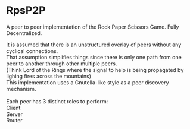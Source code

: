 # RpsP2P
A peer to peer implementation of the Rock Paper Scissors Game. Fully Decentralized.<br>

It is assumed that there is an unstructured overlay of peers without any cyclical connections. <br>
That assumption simplifies things since there is only one path from one peer to another through other multiple peers.<br>
(Think Lord of the Rings where the signal to help is being propagated by lighing fires across the mountains)<br>
This implementation uses a Gnutella-like style as a peer discovery mechanism.<br>
<br>
Each peer has 3 distinct roles to perform:<br>
Client<br>
Server<br>
Router

